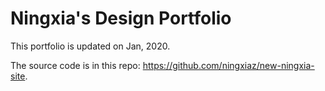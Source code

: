 Ningxia's Design Portfolio
====================

This portfolio is updated on Jan, 2020. 

The source code is in this repo: https://github.com/ningxiaz/new-ningxia-site.

